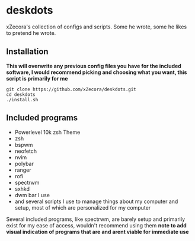 # deskdots
xZecora's collection of configs and scripts. Some he wrote, some he likes to pretend he wrote.

## Installation
**This will overwrite any previous config files you have for the included software, I would recommend picking and choosing what you want, this script is primarily for me**
```
git clone https://github.com/xZecora/deskdots.git
cd deskdots
./install.sh
```

## Included programs
+ Powerlevel 10k zsh Theme
+ zsh
+ bspwm
+ neofetch
+ nvim
+ polybar
+ ranger
+ rofi
+ spectrwm
+ sxhkd
+ dwm bar I use
+ and several scripts I use to manage things about my computer and setup, most of which are personalized for my computer

Several included programs, like spectrwm, are barely setup and primarily exist for my ease of access, wouldn't recommend using them
**note to add visual indication of programs that are and arent viable for immediate use**
